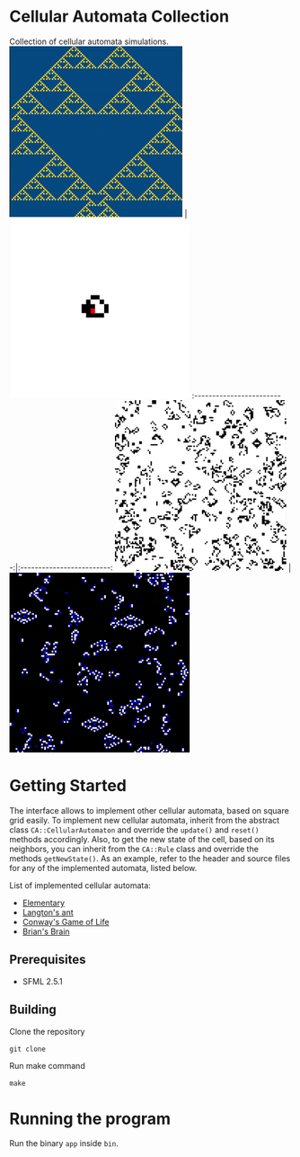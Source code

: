 # Cellular Automata Collection

Collection of cellular automata simulations.
![Elementary cellular automaton with rule 90](https://github.com/BojanSof/CellularAutomata/blob/master/images/elementary.gif) | ![Langton's ant](https://github.com/BojanSof/CellularAutomata/blob/master/images/langton.gif)
:-------------------------:|:-------------------------:
![Conway's Game of Life](https://github.com/BojanSof/CellularAutomata/blob/master/images/conway.gif) | ![Brian's Brain](https://github.com/BojanSof/CellularAutomata/blob/master/images/brian.gif)


# Getting Started

The interface allows to implement other cellular automata, based on square grid easily.
To implement new cellular automata, inherit from the abstract class ```CA::CellularAutomaton```
and override the ```update()``` and ```reset()``` methods accordingly.
Also, to get the new state of the cell, based on its neighbors, you can inherit from
the ```CA::Rule``` class and override the methods ```getNewState()```.
As an example, refer to the header and source files for any of the implemented automata,
listed below.

List of implemented cellular automata:
- [Elementary](https://en.wikipedia.org/wiki/Elementary_cellular_automaton)
- [Langton's ant](https://en.wikipedia.org/wiki/Langton%27s_ant)
- [Conway's Game of Life](https://en.wikipedia.org/wiki/Conway%27s_Game_of_Life)
- [Brian's Brain](https://en.wikipedia.org/wiki/Brian%27s_Brain)

## Prerequisites

- SFML 2.5.1

## Building

Clone the repository
```
git clone
```
Run make command
```
make
```

# Running the program

Run the binary ```app``` inside ```bin```.
